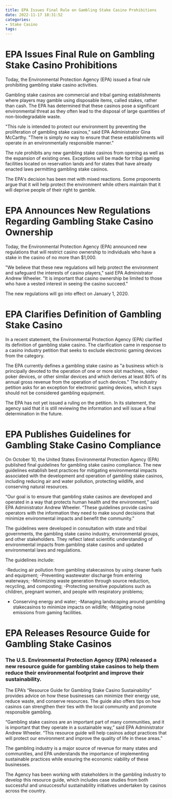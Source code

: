 ```yaml
---
title: EPA Issues Final Rule on Gambling Stake Casino Prohibitions 
date: 2022-11-17 18:31:52
categories:
- Stake Casino
tags:
---
```



#  EPA Issues Final Rule on Gambling Stake Casino Prohibitions 

Today, the Environmental Protection Agency (EPA) issued a final rule prohibiting gambling stake casino activities.

Gambling stake casinos are commercial and tribal gaming establishments where players may gamble using disposable items, called stakes, rather than cash. The EPA has determined that these casinos pose a significant environmental threat as they often lead to the disposal of large quantities of non-biodegradable waste.

"This rule is intended to protect our environment by preventing the proliferation of gambling stake casinos," said EPA Administrator Gina McCarthy. "There is simply no way to ensure that these establishments will operate in an environmentally responsible manner."

The rule prohibits any new gambling stake casinos from opening as well as the expansion of existing ones. Exceptions will be made for tribal gaming facilities located on reservation lands and for states that have already enacted laws permitting gambling stake casinos.

The EPA's decision has been met with mixed reactions. Some proponents argue that it will help protect the environment while others maintain that it will deprive people of their right to gamble.

#  EPA Announces New Regulations Regarding Gambling Stake Casino Ownership 

Today, the Environmental Protection Agency (EPA) announced new regulations that will restrict casino ownership to individuals who have a stake in the casino of no more than $1,000.

"We believe that these new regulations will help protect the environment and safeguard the interests of casino players," said EPA Administrator Andrew Wheeler. "It is important that casino ownership be limited to those who have a vested interest in seeing the casino succeed."

The new regulations will go into effect on January 1, 2020.

#  EPA Clarifies Definition of Gambling Stake Casino 

In a recent statement, the Environmental Protection Agency (EPA) clarified its definition of gambling stake casino. The clarification came in response to a casino industry petition that seeks to exclude electronic gaming devices from the category.

The EPA currently defines a gambling stake casino as "a business which is principally devoted to the operation of one or more slot machines, video poker devices, or other similar devices and which derives at least 80% of its annual gross revenue from the operation of such devices." The industry petition asks for an exception for electronic gaming devices, which it says should not be considered gambling equipment.

The EPA has not yet issued a ruling on the petition. In its statement, the agency said that it is still reviewing the information and will issue a final determination in the future.

#  EPA Publishes Guidelines for Gambling Stake Casino Compliance 

On October 10, the United States Environmental Protection Agency (EPA) published final guidelines for gambling stake casino compliance. The new guidelines establish best practices for mitigating environmental impacts associated with the development and operation of gambling stake casinos, including reducing air and water pollution, protecting wildlife, and conserving natural resources.

“Our goal is to ensure that gambling stake casinos are developed and operated in a way that protects human health and the environment,” said EPA Administrator Andrew Wheeler. “These guidelines provide casino operators with the information they need to make sound decisions that minimize environmental impacts and benefit the community.”

The guidelines were developed in consultation with state and tribal governments, the gambling stake casino industry, environmental groups, and other stakeholders. They reflect latest scientific understanding of environmental impacts from gambling stake casinos and updated environmental laws and regulations.

The guidelines include: 

-Reducing air pollution from gambling stakecasinos by using cleaner fuels and equipment; 
-Preventing wastewater discharge from entering waterways; 
-Minimizing waste generation through source reduction, recycling, and composting; 
-Protecting sensitive populations such as children, pregnant women, and people with respiratory problems; 
- Conserving energy and water; 
-Managing landscaping around gambling stakecasinos to minimize impacts on wildlife; 
-Mitigating noise emissions from gaming facilities.

#  EPA Releases Resource Guide for Gambling Stake Casinos

### The U.S. Environmental Protection Agency (EPA) released a new resource guide for gambling stake casinos to help them reduce their environmental footprint and improve their sustainability.

The EPA’s “Resource Guide for Gambling Stake Casino Sustainability” provides advice on how these businesses can minimize their energy use, reduce waste, and conserve resources. The guide also offers tips on how casinos can strengthen their ties with the local community and promote responsible gambling.

“Gambling stake casinos are an important part of many communities, and it is important that they operate in a sustainable way,” said EPA Administrator Andrew Wheeler. “This resource guide will help casinos adopt practices that will protect our environment and improve the quality of life in these areas.”

The gambling industry is a major source of revenue for many states and communities, and EPA understands the importance of implementing sustainable practices while ensuring the economic viability of these businesses.

The Agency has been working with stakeholders in the gambling industry to develop this resource guide, which includes case studies from both successful and unsuccessful sustainability initiatives undertaken by casinos across the country.
